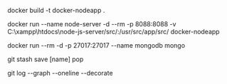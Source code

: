 docker build -t  docker-nodeapp .

docker run --name node-server -d --rm -p 8088:8088 -v C:\xampp\htdocs\node-js-server/src/:/usr/src/app/src/ docker-nodeapp



docker run --rm -d -p 27017:27017 --name mongodb mongo


git stash
    save [name]
    pop

git log --graph --oneline --decorate